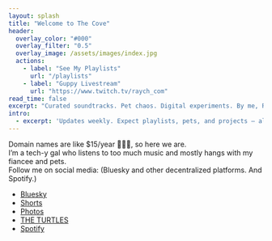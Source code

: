 ```yaml
---
layout: splash
title: "Welcome to The Cove"
header:
  overlay_color: "#000"
  overlay_filter: "0.5"
  overlay_image: /assets/images/index.jpg
  actions:
    - label: "See My Playlists"
      url: "/playlists"
    - label: "Guppy Livestream"
      url: "https://www.twitch.tv/raych_com"
read_time: false
excerpt: "Curated soundtracks. Pet chaos. Digital experiments. By me, Raych 🐢"
intro: 
  - excerpt: 'Updates weekly. Expect playlists, pets, and projects — all from a data wrangler with a fish tank.'
---
```


<!-- Welcome to **raych.com** — my little corner of the internet. Powered by music, curiosity, and caffeine. ©

Explore weekly playlists, live streams, and whatever else I'm messing with. -->

Domain names are like $15/year 🤷🏻‍♀️, so here we are.  
I’m a tech-y gal who listens to too much music and mostly hangs with my fiancee and pets.  
Follow me on social media: (Bluesky and other decentralized platforms. And Spotify.)

- [Bluesky](https://bsky.app/profile/raych.com)
- [Shorts](https://bsky.app/profile/shorts.raych.com)
- [Photos](https://bsky.app/profile/photos.raych.com)
- [THE TURTLES](https://bsky.app/profile/turtles.raych.com)
- [Spotify](https://open.spotify.com/user/31ekhjd5x5qoyln7zo4zkv4tneay?si=0f0673a420cc4a29)